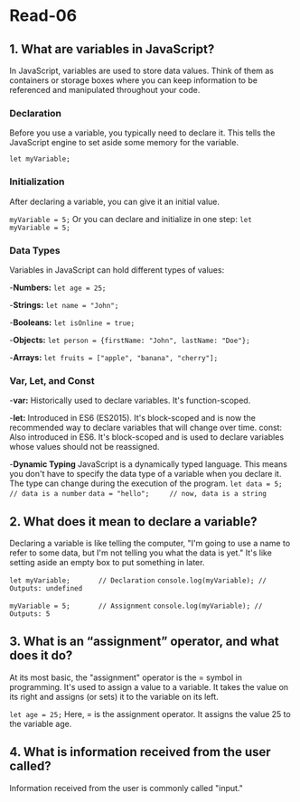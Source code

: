 # Read-06

## 1. What are variables in JavaScript?

In JavaScript, variables are used to store data values. Think of them as containers or storage boxes where you can keep information to be referenced and manipulated throughout your code.

### Declaration

Before you use a variable, you typically need to declare it. This tells the JavaScript engine to set aside some memory for the variable.

`let myVariable;`

### Initialization

After declaring a variable, you can give it an initial value.


`myVariable = 5;`
Or you can declare and initialize in one step:
`let myVariable = 5;`

### Data Types
Variables in JavaScript can hold different types of values:

-**Numbers:**
`let age = 25;`

-**Strings:**
`let name = "John";`

-**Booleans:**
`let isOnline = true;`

-**Objects:**
`let person = {firstName: "John", lastName: "Doe"};`

-**Arrays:**
`let fruits = ["apple", "banana", "cherry"];`

### Var, Let, and Const
-**var:** Historically used to declare variables. It's function-scoped.

-**let:** Introduced in ES6 (ES2015). It's block-scoped and is now the recommended way to declare variables that will change over time.
const: Also introduced in ES6. It's block-scoped and is used to declare variables whose values should not be reassigned.

-**Dynamic Typing**
JavaScript is a dynamically typed language. This means you don't have to specify the data type of a variable when you declare it. The type can change during the execution of the program.
`let data = 5;       // data is a number`
`data = "hello";     // now, data is a string`

## 2. What does it mean to declare a variable?
Declaring a variable is like telling the computer, "I'm going to use a name to refer to some data, but I'm not telling you what the data is yet." It's like setting aside an empty box to put something in later.

`let myVariable;       // Declaration`
`console.log(myVariable); // Outputs: undefined`

`myVariable = 5;       // Assignment`
`console.log(myVariable); // Outputs: 5`

## 3. What is an “assignment” operator, and what does it do?
At its most basic, the "assignment" operator is the = symbol in programming. It's used to assign a value to a variable. It takes the value on its right and assigns (or sets) it to the variable on its left.

`let age = 25;`
Here, = is the assignment operator. It assigns the value 25 to the variable age.

## 4. What is information received from the user called?
Information received from the user is commonly called "input."



